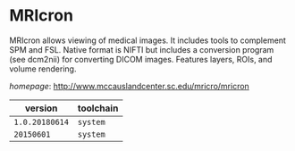 # MRIcron

MRIcron allows viewing of medical images. It  includes tools to complement SPM and FSL. Native format is NIFTI  but includes a conversion program (see dcm2nii) for converting DICOM images.  Features layers, ROIs, and volume rendering.

*homepage*: <http://www.mccauslandcenter.sc.edu/mricro/mricron>

version | toolchain
--------|----------
``1.0.20180614`` | ``system``
``20150601`` | ``system``
